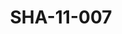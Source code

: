 ---
pid: SHA-11-007
title: SHA-11-007
language: en
original_label: 
rights: Sharhabil Ahmed
location_of_original: Sharhabil Ahmed
photographer_or_studio: 
scanned_from: photograph 11.7 by 16.1
_date: '1966'
location: Kenya, Nairobi
description: Harambe band performance
additional_notes: 
permission_display: 'yes'
on_server: 'no'
on_website: 'no'
permalink: /photopages/en/SHA-11-007.html
layout: photo-page
---